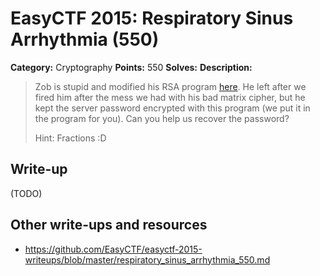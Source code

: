 # EasyCTF 2015: Respiratory Sinus Arrhythmia (550)

**Category:** Cryptography
**Points:** 550
**Solves:** 
**Description:**

> Zob is stupid and modified his RSA program [here](https://github.com/EasyCTF/easyctf-2015-writeups/blob/master/files/rsa3.java). He left after we fired him after the mess we had with his bad matrix cipher, but he kept the server password encrypted with this program (we put it in the program for you). Can you help us recover the password?
> 
> 
> Hint: Fractions :D


## Write-up

(TODO)

## Other write-ups and resources

* <https://github.com/EasyCTF/easyctf-2015-writeups/blob/master/respiratory_sinus_arrhythmia_550.md>
